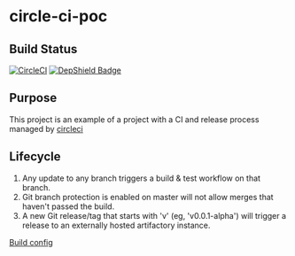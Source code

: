# circle-ci-poc

## Build Status
[![CircleCI](https://circleci.com/gh/mnebus/circle-ci-poc.svg?style=svg)](https://circleci.com/gh/mnebus/circle-ci-poc)
[![DepShield Badge](https://depshield.sonatype.org/badges/mnebus/circle-ci-poc/depshield.svg)](https://depshield.github.io)

## Purpose
This project is an example of a project with a CI and release process managed by [circleci](https://circleci.com/pricing/#build-linux)

## Lifecycle
1. Any update to any branch triggers a build & test workflow on that branch. 
2. Git branch protection is enabled on master will not allow merges that haven't passed the build. 
3. A new Git release/tag that starts with 'v' (eg, 'v0.0.1-alpha') will trigger a release to an externally hosted artifactory instance. 

[Build config](.circleci/config.yml) 


